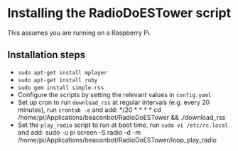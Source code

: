 # Installing the RadioDoESTower script

This assumes you are running on a Raspberry Pi.

## Installation steps

 * `sudo apt-get install mplayer`
 * `sudo apt-get install ruby`
 * `sudo gem install simple-rss`
 * Configure the scripts by setting the relevant values in `config.yaml`
 * Set up cron to run `download_rss` at regular intervals (e.g. every 20 minutes), run `crontab -e` and add:
    */20 * * * * cd /home/pi/Applications/beaconbot/RadioDoESTower && ./download_rss
 * Set the `play_radio` script to run at boot time, run `sudo vi /etc/rc.local` and add:
    sudo -u pi screen -S radio -d -m /home/pi/Applications/beaconbot/RadioDoESTower/loop_play_radio
    
